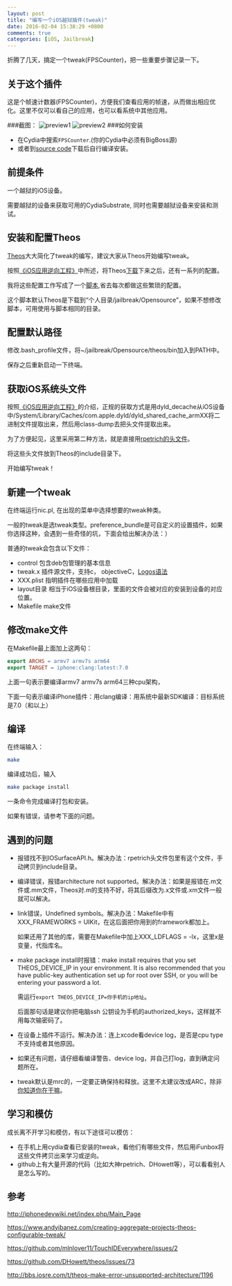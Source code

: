 ```yaml
---
layout: post
title: "编写一个iOS越狱插件(tweak)"
date: 2016-02-04 15:38:29 +0800
comments: true
categories: [iOS, Jailbreak]
---
```



折腾了几天，搞定一个tweak(FPSCounter)，把一些重要步骤记录一下。

## 关于这个插件
这是个帧速计数器(FPSCounter)，方便我们查看应用的帧速，从而做出相应优化。这里不仅可以看自己的应用，也可以看系统中其他应用。

###截图：
![preview1](https://github.com/agdsdl/fpscounter/blob/master/images/preview1.jpg?raw=true)
![preview2](https://github.com/agdsdl/fpscounter/blob/master/images/preview2.jpg?raw=true)
###如何安装
- 在Cydia中搜索`FPSCounter`.(你的Cydia中必须有BigBoss源)
- 或者到[source code](https://github.com/agdsdl/fpscounter)下载后自行编译安装。

## 前提条件

一个越狱的iOS设备。

需要越狱的设备来获取可用的CydiaSubstrate, 同时也需要越狱设备来安装和测试。

## 安装和配置Theos

[Theos](https://github.com/DHowett/theos.git)大大简化了tweak的编写，建议大家从Theos开始编写tweak。

按照[《iOS应用逆向工程》](http://iosre.com/)中所述，将Theos[下载](https://github.com/DHowett/theos.git)下来之后，还有一系列的配置。

我将这些配置工作写成了一个[脚本](https://github.com/agdsdl/dotfiles/blob/master/init/82_jailbreak_tools.sh),省去每次都做这些繁琐的配置。

这个脚本默认Theos是下载到“个人目录/jailbreak/Opensource”，如果不想修改脚本，可用使用与脚本相同的目录。

## 配置默认路径

修改.bash_profile文件，将~/jailbreak/Opensource/theos/bin加入到PATH中。

保存之后重新启动一下终端。

## 获取iOS系统头文件

按照[《iOS应用逆向工程》](http://iosre.com/)的介绍，正规的获取方式是用dyld_decache从iOS设备中/System/Library/Caches/com.apple.dyld/dyld_shared_cache_armXX将二进制文件提取出来，然后用class-dump去把头文件提取出来。

为了方便起见，这里采用第二种方法，就是直接用[rpetrich的头文件](https://github.com/rpetrich/iphoneheaders.git)。

将这些头文件放到Theos的include目录下。

开始编写tweak！

<!-- more -->

## 新建一个tweak

在终端运行nic.pl, 在出现的菜单中选择想要的tweak种类。

一般的tweak是选tweak类型。preference_bundle是可自定义的设置插件，如果你选择这种，会遇到一些奇怪的坑，下面会给出解决办法：）

普通的tweak会包含以下文件：

- control 包含deb包管理的基本信息
- tweak.x 插件源文件，支持c， objectiveC，[Logos语法](http://iphonedevwiki.net/index.php/Logos)
- XXX.plist 指明插件在哪些应用中加载
- layout目录 相当于iOS设备根目录，里面的文件会被对应的安装到设备的对应位置。
- Makefile make文件

## 修改make文件

在Makefile最上面加上这两句：

``` Makefile
export ARCHS = armv7 armv7s arm64
export TARGET = iphone:clang:latest:7.0
```

上面一句表示要编译armv7 armv7s arm64三种cpu架构，

下面一句表示编译iPhone插件：用clang编译：用系统中最新SDK编译：目标系统是7.0（和以上）

## 编译

在终端输入：

``` bash
make
```

编译成功后，输入

``` bash
make package install
```

一条命令完成编译打包和安装。

如果有错误，请参考下面的问题。

## 遇到的问题

- 报错找不到IOSurfaceAPI.h。解决办法：rpetrich头文件包里有这个文件，手动拷贝到include目录。

- 编译错误，报错architecture not supported。解决办法：如果是报错在.m文件或.mm文件，Theos对.m的支持不好，将其后缀改为.x文件或.xm文件一般就可以解决。

- link错误，Undefined symbols。解决办法：Makefile中有XXX_FRAMEWORKS = UIKit，在这后面把你用到的framework都加上。

  如果还用了其他的库，需要在Makefile中加上XXX_LDFLAGS = -lx，这里x是变量，代指库名。

- make package install时报错：make install requires that you set THEOS_DEVICE_IP in your environment. It is also recommended that you have public-key authentication set up for root over SSH, or you will be entering your password a lot.

  需运行```export THEOS_DEVICE_IP=你手机的ip地址```。

  后面那句话是建议你把电脑ssh 公钥设为手机的authorized_keys，这样就不用每次输密码了。

- 在设备上插件不运行。解决办法：连上xcode看device log，是否是cpu type不支持或者其他原因。

- 如果还有问题，请仔细看编译警告、device log，并自己打log，直到确定问题所在。

- tweak默认是mrc的，一定要正确保持和释放。这里不太建议改成ARC，除非[你知道你在干嘛](http://iphonedevwiki.net/index.php/Using_ARC_in_tweaks)。

## 学习和模仿

成长离不开学习和模仿，有以下途径可以模仿：

- 在手机上用cydia查看已安装的tweak，看他们有哪些文件，然后用iFunbox将这些文件拷贝出来学习或逆向。
- github上有大量开源的代码（比如大神rpetrich、DHowett等），可以看看别人是怎么写的。

## 参考

http://iphonedevwiki.net/index.php/Main_Page

https://www.andyibanez.com/creating-aggregate-projects-theos-configurable-tweak/

https://github.com/mlnlover11/TouchIDEverywhere/issues/2

https://github.com/DHowett/theos/issues/73

http://bbs.iosre.com/t/theos-make-error-unsupported-architecture/1196
